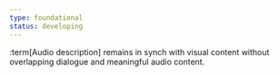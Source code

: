 ```yaml
---
type: foundational
status: developing
---
```


:term[Audio description] remains in synch with visual content without overlapping dialogue and meaningful audio content.
